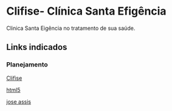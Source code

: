 # Clifise- Clínica Santa Efigência
Clinica Santa Eigência no tratamento de sua saúde.

## Links indicados
### Planejamento
[Clifise](https://github.com/clifise/clifise)

[html5](https://html5css3.com.br/)

[jose assis](https://joseassis.com.br/)
